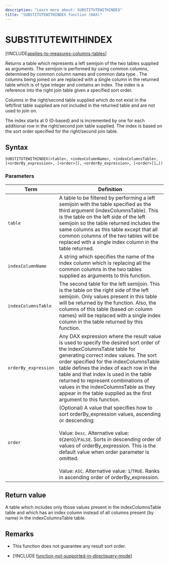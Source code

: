 ```yaml
---
description: "Learn more about: SUBSTITUTEWITHINDEX"
title: "SUBSTITUTEWITHINDEX function (DAX)"
---
```

# SUBSTITUTEWITHINDEX

[!INCLUDE[applies-to-measures-columns-tables](includes/applies-to-measures-columns-tables.md)]

Returns a table which represents a left semijoin of the two tables supplied as arguments. The semijoin is performed by using common columns, determined by common column names and common data type . The columns being joined on are replaced with a single column in the returned table which is of type integer and contains an index. The index is a reference into the right join table given a specified sort order.

Columns in the right/second table supplied which do not exist in the left/first table supplied are not included in the returned table and are not used to join on.

The index starts at 0 (0-based) and is incremented by one for each additional row in the right/second join table supplied. The index is based on the sort order specified for the right/second join table.

## Syntax

```dax
SUBSTITUTEWITHINDEX(<table>, <indexColumnName>, <indexColumnsTable>, [<orderBy_expression>, [<order>][, <orderBy_expression>, [<order>]]…])
```

### Parameters

|Term|Definition|
|--------|--------------|
|`table`|A table to be filtered by performing a left semijoin with the table specified as the third argument (indexColumnsTable). This is the table on the left side of the left semijoin so the table returned includes the same columns as this table except that all common columns of the two tables will be replaced with a single index column in the table returned.|
|`indexColumnName`|A string which specifies the name of the index column which is replacing all the common columns in the two tables supplied as arguments to this function.|
|`indexColumnsTable`|The second table for the left semijoin. This is the table on the right side of the left semijoin. Only values present in this table will be returned by the function. Also, the columns of this table (based on column names) will be replaced with a single index column in the table returned by this function.|
|`orderBy_expression`|Any DAX expression where the result value is used to specify the desired sort order of the indexColumnsTable table for generating correct index values. The sort order specified for the indexColumnsTable table defines the index of each row in the table and that index is used in the table returned to represent combinations of values in the indexColumnsTable as they appear in the table supplied as the first argument to this function.|
|`order`|(Optional) A value that specifies how to sort orderBy_expression values, ascending or descending:<br /><br />Value: `Desc`. Alternative value:  `0`(zero)/`FALSE`. Sorts in descending order of values of orderBy_expression. This is the default value when order parameter is omitted.<br /><br />Value: `ASC`. Alternative value:  `1`/`TRUE`. Ranks in ascending order of orderBy_expression.|

## Return value

A table which includes only those values present in the indexColumnsTable table and which has an index column instead of all columns present (by name) in the indexColumnsTable table.

## Remarks

- This function does not guarantee any result sort order.

- [!INCLUDE [function-not-supported-in-directquery-mode](includes/function-not-supported-in-directquery-mode.md)]
